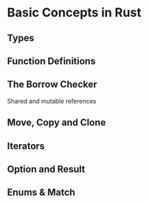 # Basic Concepts in Rust

## Types

## Function Definitions

## The Borrow Checker
Shared and mutable references

## Move, Copy and Clone

## Iterators

## Option and Result

## Enums & Match

